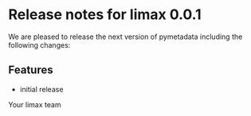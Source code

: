# Release notes for limax 0.0.1

We are pleased to release the next version of pymetadata including the 
following changes:

## Features
- initial release

Your limax team
